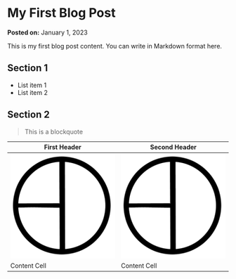 # My First Blog Post

**Posted on:** January 1, 2023

This is my first blog post content. You can write in Markdown format here.

## Section 1
- List item 1
- List item 2

## Section 2
> This is a blockquote



| First Header  | Second Header |
| ------------- | ------------- |
|![Alt text](../logo.png)  | ![Alt text](../logo.png)  |
| Content Cell  | Content Cell  |
